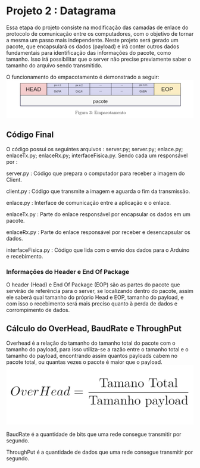 

# Projeto 2 : Datagrama

  Essa etapa do projeto consiste na modificação das camadas de enlace do protocolo de comunicação entre os computadores, com o objetivo de tornar a mesma um passo mais independente. Neste projeto será gerado um pacote, que encapsulará os dados (payload) e irá conter outros dados fundamentais para identificação das informações do pacote, como tamanho. Isso irá possibilitar que o server não precise previamente saber o tamanho do arquivo sendo transmitido.
  
  O funcionamento do empacotamento é demonstrado a seguir:
  ![empacotamento](src/imgs/Datagrama/empacotamento.png)




## Código Final

O código possui os seguintes arquivos : server.py; server.py; enlace.py; enlaceTx.py; enlaceRx.py; interfaceFisica.py. Sendo cada um responsável por :

server.py : Código que prepara o computador para receber a imagem do Client.

client.py : Código que transmite a imagem e aguarda o fim da transmissão.

enlace.py : Interface de comunicação entre a aplicação e o enlace.

enlaceTx.py : Parte do enlace responsável por encapsular os dados em um pacote.

enlaceRx.py : Parte do enlace responsável por receber e desencapsular os dados.

interfaceFisica.py : Código que lida com o envio dos dados para o Arduino e recebimento.


### Informações do Header e End Of Package

  O header (Head) e End Of Package (EOP) são as partes do pacote que servirão de referência para o server, se localizando dentro do pacote, assim ele saberá qual tamanho do próprio Head e EOP, tamanho do payload, e com isso o recebimento será mais preciso quanto à perda de dados e corrompimento de dados.


## Cálculo do OverHead, BaudRate e ThroughPut

  Overhead é a relação do tamanho do tamanho total do pacote com o tamanho do payload, para isso utiliza-se a razão entre o tamanho total e o tamanho do payload, encontrando assim quantos payloads cabem no pacote total, ou quantas vezes o pacote é maior que o payload.
  ![overhead](src/imgs/Datagrama/overhead.png)
  
  BaudRate é a quantidade de bits que uma rede consegue transmitir por segundo.

  ThroughPut é a quantidade de dados que uma rede consegue transmitir por segundo.
